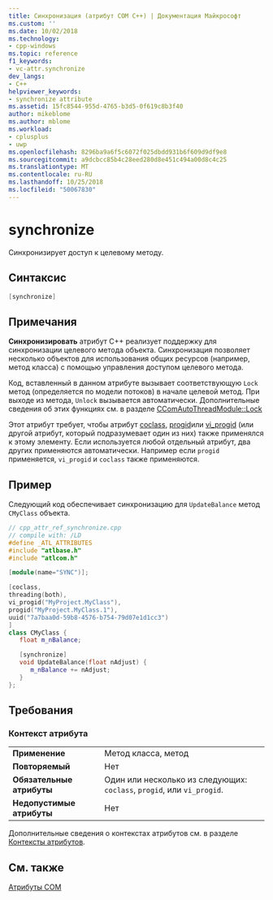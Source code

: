```yaml
---
title: Синхронизация (атрибут COM C++) | Документация Майкрософт
ms.custom: ''
ms.date: 10/02/2018
ms.technology:
- cpp-windows
ms.topic: reference
f1_keywords:
- vc-attr.synchronize
dev_langs:
- C++
helpviewer_keywords:
- synchronize attribute
ms.assetid: 15fc8544-955d-4765-b3d5-0f619c8b3f40
author: mikeblome
ms.author: mblome
ms.workload:
- cplusplus
- uwp
ms.openlocfilehash: 8296ba9a6f5c6072f025dbdd931b6f609d9df9e8
ms.sourcegitcommit: a9dcbcc85b4c28eed280d8e451c494a00d8c4c25
ms.translationtype: MT
ms.contentlocale: ru-RU
ms.lasthandoff: 10/25/2018
ms.locfileid: "50067830"
---
```

# <a name="synchronize"></a>synchronize

Синхронизирует доступ к целевому методу.

## <a name="syntax"></a>Синтаксис

```cpp
[synchronize]
```

## <a name="remarks"></a>Примечания

**Синхронизировать** атрибут C++ реализует поддержку для синхронизации целевого метода объекта. Синхронизация позволяет несколько объектов для использования общих ресурсов (например, метод класса) с помощью управления доступом целевого метода.

Код, вставленный в данном атрибуте вызывает соответствующую `Lock` метод (определяется по модели потоков) в начале целевой метод. При выходе из метода, `Unlock` вызывается автоматически. Дополнительные сведения об этих функциях см. в разделе [CComAutoThreadModule::Lock](../../atl/reference/ccomautothreadmodule-class.md#lock)

Этот атрибут требует, чтобы атрибут [coclass](coclass.md), [progid](progid.md)или [vi_progid](vi-progid.md) (или другой атрибут, который подразумевает один из них) также применялся к этому элементу. Если используется любой отдельный атрибут, два других применяются автоматически. Например если `progid` применяется, `vi_progid` и `coclass` также применяются.

## <a name="example"></a>Пример

Следующий код обеспечивает синхронизацию для `UpdateBalance` метод `CMyClass` объекта.

```cpp
// cpp_attr_ref_synchronize.cpp
// compile with: /LD
#define _ATL_ATTRIBUTES
#include "atlbase.h"
#include "atlcom.h"

[module(name="SYNC")];

[coclass,
threading(both),
vi_progid("MyProject.MyClass"),
progid("MyProject.MyClass.1"),
uuid("7a7baa0d-59b8-4576-b754-79d07e1d1cc3")
]
class CMyClass {
   float m_nBalance;

   [synchronize]
   void UpdateBalance(float nAdjust) {
      m_nBalance += nAdjust;
   }
};
```

## <a name="requirements"></a>Требования

### <a name="attribute-context"></a>Контекст атрибута

|||
|-|-|
|**Применение**|Метод класса, метод|
|**Повторяемый**|Нет|
|**Обязательные атрибуты**|Один или несколько из следующих: `coclass`, `progid`, или `vi_progid`.|
|**Недопустимые атрибуты**|Нет|

Дополнительные сведения о контекстах атрибутов см. в разделе [Контексты атрибутов](cpp-attributes-com-net.md#contexts).

## <a name="see-also"></a>См. также

[Атрибуты COM](com-attributes.md)